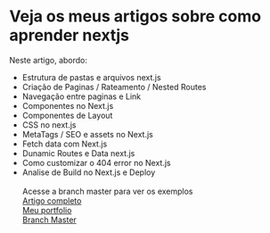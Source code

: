 # Veja os meus artigos sobre como aprender nextjs
Neste artigo, abordo:<br>
* Estrutura de pastas e arquivos next.js<br>
* Criação de Paginas / Rateamento / Nested Routes<br>
* Navegação entre paginas e Link<br>
* Componentes no Next.js<br>
* Componentes de Layout<br>
* CSS no next.js<br>
* MetaTags / SEO e assets no Next.js<br>
* Fetch data com Next.js<br>
* Dunamic Routes e Data next.js<br>
* Como customizar o 404 error no Next.js<br>
* Analise de Build no Next.js e Deploy<br><br>
Acesse a branch master para ver os exemplos <br />
[Artigo completo](https://medium.com/@ivanilsonmartinsantonio7/introdu%C3%A7%C3%A3o-ao-next-js-44a4b92080fc)<br>
[Meu portfolio](https://ima-antonio.github.io)<br>
[Branch Master](https://github.com/ima-antonio/nextjs/tree/master)
